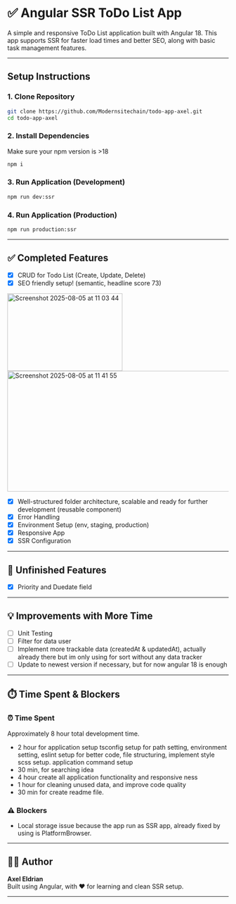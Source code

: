 # ✅ Angular SSR ToDo List App

A simple and responsive ToDo List application built with Angular 18. This app supports SSR for faster load times and better SEO, along with basic task management features.

---

## Setup Instructions

### 1. Clone Repository
```bash
git clone https://github.com/Modernsitechain/todo-app-axel.git
cd todo-app-axel
```

### 2. Install Dependencies
Make sure your npm version is >18
```bash
npm i
```

### 3. Run Application (Development)
```bash
npm run dev:ssr
```

### 4. Run Application (Production)
```bash
npm run production:ssr
```

---

## ✅ Completed Features

- [x] CRUD for Todo List (Create, Update, Delete)
- [x] SEO friendly setup! (semantic, headline score 73)

<img width="262" height="176" alt="Screenshot 2025-08-05 at 11 03 44" src="https://github.com/user-attachments/assets/8ceaafc5-b2e2-41eb-b70c-b3fbe7fad10c" />

<img width="599" height="274" alt="Screenshot 2025-08-05 at 11 41 55" src="https://github.com/user-attachments/assets/42b3ff32-2ed7-4013-b625-7a9294c5b424" />



    
- [x] Well-structured folder architecture, scalable and ready for further development (reusable component)
- [x] Error Handling
- [x] Environment Setup (env, staging, production)
- [x] Responsive App
- [x] SSR Configuration

---

## 🚧 Unfinished Features
- [x] Priority and Duedate field
---

## 💡 Improvements with More Time

- [ ] Unit Testing
- [ ] Filter for data user
- [ ] Implement more trackable data (createdAt & updatedAt), actually already there but im only using for sort without any data tracker
- [ ] Update to newest version if necessary, but for now angular 18 is enough

---

## ⏱️ Time Spent & Blockers

### ⏰ Time Spent
Approximately 8 hour total development time.

- 2 hour for application setup
    tsconfig setup for path setting, environment setting, eslint setup for better code, file structuring, implement style scss setup. application command setup
- 30 min, for searching idea
- 4 hour create all application functionality and responsive ness
- 1 hour for cleaning unused data, and improve code quality
- 30 min for create readme file.

### ⚠️ Blockers
- Local storage issue because the app run as SSR app, already fixed by using is PlatformBrowser.

---

## 👨‍💻 Author

**Axel Eldrian**  
Built using Angular, with ❤️ for learning and clean SSR setup.

---
